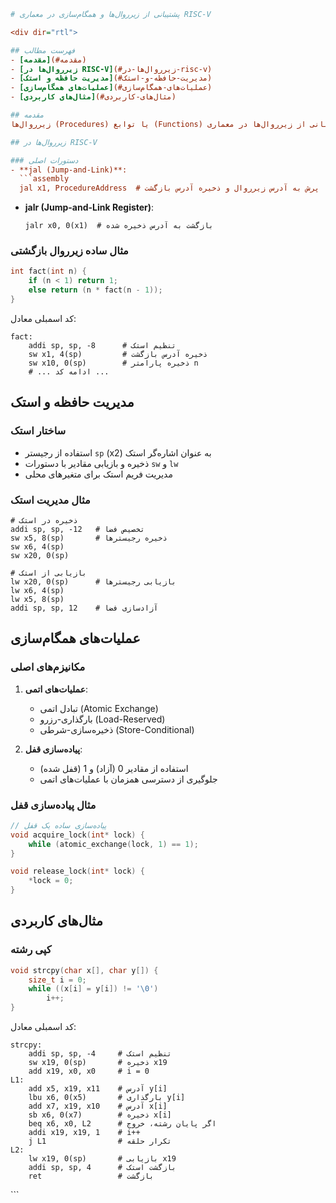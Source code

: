 
```markdown:Untitled-1.ini
# پشتیبانی از زیرروال‌ها و همگام‌سازی در معماری RISC-V

<div dir="rtl">

## فهرست مطالب
- [مقدمه](#مقدمه)
- [زیرروال‌ها در RISC-V](#زیرروال‌ها-در-risc-v)
- [مدیریت حافظه و استک](#مدیریت-حافظه-و-استک)
- [عملیات‌های همگام‌سازی](#عملیات‌های-همگام‌سازی)
- [مثال‌های کاربردی](#مثال‌های-کاربردی)

## مقدمه
زیرروال‌ها (Procedures) یا توابع (Functions) ابزارهای اساسی در برنامه‌نویسی هستند که به ساختاردهی برنامه‌ها و قابلیت استفاده مجدد از کد کمک می‌کنند. در این مستند، نحوه پیاده‌سازی و پشتیبانی از زیرروال‌ها در معماری RISC-V و همچنین مکانیزم‌های همگام‌سازی در سیستم‌های چندپردازنده‌ای را بررسی می‌کنیم.

## زیرروال‌ها در RISC-V

### دستورات اصلی
- **jal (Jump-and-Link)**:
  ```assembly
  jal x1, ProcedureAddress  # پرش به آدرس زیرروال و ذخیره آدرس بازگشت
  ```

- **jalr (Jump-and-Link Register)**:
  ```assembly
  jalr x0, 0(x1)  # بازگشت به آدرس ذخیره شده
  ```

### مثال ساده زیرروال بازگشتی
```c
int fact(int n) {
    if (n < 1) return 1;
    else return (n * fact(n - 1));
}
```

کد اسمبلی معادل:
```assembly
fact:
    addi sp, sp, -8      # تنظیم استک
    sw x1, 4(sp)         # ذخیره آدرس بازگشت
    sw x10, 0(sp)        # ذخیره پارامتر n
    # ... ادامه کد ...
```

## مدیریت حافظه و استک

### ساختار استک
- استفاده از رجیستر `sp` (x2) به عنوان اشاره‌گر استک
- ذخیره و بازیابی مقادیر با دستورات `sw` و `lw`
- مدیریت فریم استک برای متغیرهای محلی

### مثال مدیریت استک
```assembly
# ذخیره در استک
addi sp, sp, -12   # تخصیص فضا
sw x5, 8(sp)       # ذخیره رجیسترها
sw x6, 4(sp)
sw x20, 0(sp)

# بازیابی از استک
lw x20, 0(sp)      # بازیابی رجیسترها
lw x6, 4(sp)
lw x5, 8(sp)
addi sp, sp, 12    # آزادسازی فضا
```

## عملیات‌های همگام‌سازی

### مکانیزم‌های اصلی
1. **عملیات‌های اتمی**: 
   - تبادل اتمی (Atomic Exchange)
   - بارگذاری-رزرو (Load-Reserved)
   - ذخیره‌سازی-شرطی (Store-Conditional)

2. **پیاده‌سازی قفل**:
   - استفاده از مقادیر 0 (آزاد) و 1 (قفل شده)
   - جلوگیری از دسترسی همزمان با عملیات‌های اتمی

### مثال پیاده‌سازی قفل
```c
// پیاده‌سازی ساده یک قفل
void acquire_lock(int* lock) {
    while (atomic_exchange(lock, 1) == 1);
}

void release_lock(int* lock) {
    *lock = 0;
}
```

## مثال‌های کاربردی

### کپی رشته
```c
void strcpy(char x[], char y[]) {
    size_t i = 0;
    while ((x[i] = y[i]) != '\0')
        i++;
}
```

کد اسمبلی معادل:
```assembly
strcpy:
    addi sp, sp, -4     # تنظیم استک
    sw x19, 0(sp)       # ذخیره x19
    add x19, x0, x0     # i = 0
L1:
    add x5, x19, x11    # آدرس y[i]
    lbu x6, 0(x5)       # بارگذاری y[i]
    add x7, x19, x10    # آدرس x[i]
    sb x6, 0(x7)        # ذخیره x[i]
    beq x6, x0, L2      # اگر پایان رشته، خروج
    addi x19, x19, 1    # i++
    j L1                # تکرار حلقه
L2:
    lw x19, 0(sp)       # بازیابی x19
    addi sp, sp, 4      # بازگشت استک
    ret                 # بازگشت
```

</div>
```

